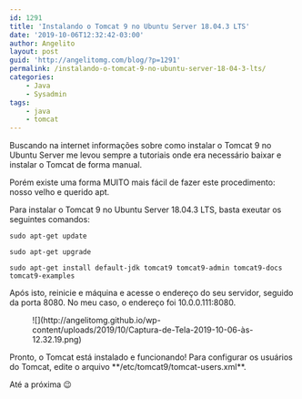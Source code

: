 ```yaml
---
id: 1291
title: 'Instalando o Tomcat 9 no Ubuntu Server 18.04.3 LTS'
date: '2019-10-06T12:32:42-03:00'
author: Angelito
layout: post
guid: 'http://angelitomg.com/blog/?p=1291'
permalink: /instalando-o-tomcat-9-no-ubuntu-server-18-04-3-lts/
categories:
    - Java
    - Sysadmin
tags:
    - java
    - tomcat
---
```


Buscando na internet informações sobre como instalar o Tomcat 9 no Ubuntu Server me levou sempre a tutoriais onde era necessário baixar e instalar o Tomcat de forma manual.

Porém existe uma forma MUITO mais fácil de fazer este procedimento: nosso velho e querido apt.

Para instalar o Tomcat 9 no Ubuntu Server 18.04.3 LTS, basta exeutar os seguintes comandos:

`sudo apt-get update`

`sudo apt-get upgrade`

`sudo apt-get install default-jdk tomcat9 tomcat9-admin tomcat9-docs tomcat9-examples`

Após isto, reinicie e máquina e acesse o endereço do seu servidor, seguido da porta 8080. No meu caso, o endereço foi 10.0.0.111:8080.

<figure class="wp-block-image">![](http://angelitomg.github.io/wp-content/uploads/2019/10/Captura-de-Tela-2019-10-06-às-12.32.19.png)</figure>Pronto, o Tomcat está instalado e funcionando! Para configurar os usuários do Tomcat, edite o arquivo **/etc/tomcat9/tomcat-users.xml**.

Até a próxima 😉